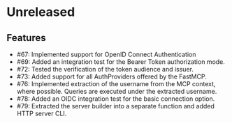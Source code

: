 # Unreleased

## Features

* #67: Implemented support for OpenID Connect Authentication
* #69: Added an integration test for the Bearer Token authorization mode.
* #72: Tested the verification of the token audience and issuer.
* #73: Added support for all AuthProviders offered by the FastMCP.
* #76: Implemented extraction of the username from the MCP context, where possible. Queries are executed under the extracted username.
* #78: Added an OIDC integration test for the basic connection option.
* #79: Extracted the server builder into a separate function and added HTTP server CLI.
